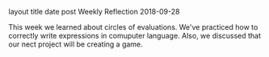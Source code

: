 layout	title	date
post
Weekly Reflection
2018-09-28

This week we learned about circles of evaluations. We've practiced how to correctly write expressions in comuputer language. Also, we discussed that our nect project will be creating a game. 
